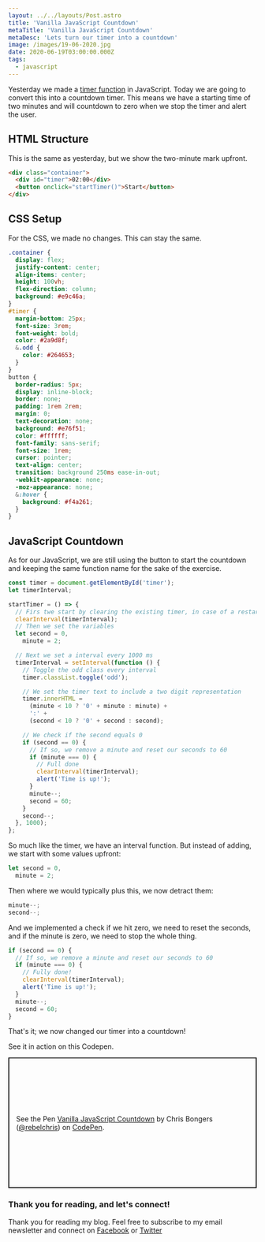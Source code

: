 ```yaml
---
layout: ../../layouts/Post.astro
title: 'Vanilla JavaScript Countdown'
metaTitle: 'Vanilla JavaScript Countdown'
metaDesc: 'Lets turn our timer into a countdown'
image: /images/19-06-2020.jpg
date: 2020-06-19T03:00:00.000Z
tags:
  - javascript
---
```


Yesterday we made a [timer function](https://daily-dev-tips.com/posts/vanilla-javascript-timer/) in JavaScript. Today we are going to convert this into a countdown timer.
This means we have a starting time of two minutes and will countdown to zero when we stop the timer and alert the user.

## HTML Structure

This is the same as yesterday, but we show the two-minute mark upfront.

```html
<div class="container">
  <div id="timer">02:00</div>
  <button onclick="startTimer()">Start</button>
</div>
```

## CSS Setup

For the CSS, we made no changes. This can stay the same.

```css
.container {
  display: flex;
  justify-content: center;
  align-items: center;
  height: 100vh;
  flex-direction: column;
  background: #e9c46a;
}
#timer {
  margin-bottom: 25px;
  font-size: 3rem;
  font-weight: bold;
  color: #2a9d8f;
  &.odd {
    color: #264653;
  }
}
button {
  border-radius: 5px;
  display: inline-block;
  border: none;
  padding: 1rem 2rem;
  margin: 0;
  text-decoration: none;
  background: #e76f51;
  color: #ffffff;
  font-family: sans-serif;
  font-size: 1rem;
  cursor: pointer;
  text-align: center;
  transition: background 250ms ease-in-out;
  -webkit-appearance: none;
  -moz-appearance: none;
  &:hover {
    background: #f4a261;
  }
}
```

## JavaScript Countdown

As for our JavaScript, we are still using the button to start the countdown and keeping the same function name for the sake of the exercise.

```js
const timer = document.getElementById('timer');
let timerInterval;

startTimer = () => {
  // Firs twe start by clearing the existing timer, in case of a restart
  clearInterval(timerInterval);
  // Then we set the variables
  let second = 0,
    minute = 2;

  // Next we set a interval every 1000 ms
  timerInterval = setInterval(function () {
    // Toggle the odd class every interval
    timer.classList.toggle('odd');

    // We set the timer text to include a two digit representation
    timer.innerHTML =
      (minute < 10 ? '0' + minute : minute) +
      ':' +
      (second < 10 ? '0' + second : second);

    // We check if the second equals 0
    if (second == 0) {
      // If so, we remove a minute and reset our seconds to 60
      if (minute === 0) {
        // Full done
        clearInterval(timerInterval);
        alert('Time is up!');
      }
      minute--;
      second = 60;
    }
    second--;
  }, 1000);
};
```

So much like the timer, we have an interval function.
But instead of adding, we start with some values upfront:

```js
let second = 0,
  minute = 2;
```

Then where we would typically plus this, we now detract them:

```js
minute--;
second--;
```

And we implemented a check if we hit zero, we need to reset the seconds, and if the minute is zero, we need to stop the whole thing.

```js
if (second == 0) {
  // If so, we remove a minute and reset our seconds to 60
  if (minute === 0) {
    // Fully done!
    clearInterval(timerInterval);
    alert('Time is up!');
  }
  minute--;
  second = 60;
}
```

That's it; we now changed our timer into a countdown!

See it in action on this Codepen.

<p class="codepen" data-height="265" data-theme-id="dark" data-default-tab="js,result" data-user="rebelchris" data-slug-hash="ExPZmwg" style="height: 265px; box-sizing: border-box; display: flex; align-items: center; justify-content: center; border: 2px solid; margin: 1em 0; padding: 1em;" data-pen-title="Vanilla JavaScript Countdown">
  <span>See the Pen <a href="https://codepen.io/rebelchris/pen/ExPZmwg">
  Vanilla JavaScript Countdown</a> by Chris Bongers (<a href="https://codepen.io/rebelchris">@rebelchris</a>)
  on <a href="https://codepen.io">CodePen</a>.</span>
</p>
<script async src="https://static.codepen.io/assets/embed/ei.js"></script>

### Thank you for reading, and let's connect!

Thank you for reading my blog. Feel free to subscribe to my email newsletter and connect on [Facebook](https://www.facebook.com/DailyDevTipsBlog) or [Twitter](https://twitter.com/DailyDevTips1)
